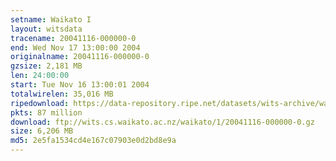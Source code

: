 ```yaml
---
setname: Waikato I
layout: witsdata
tracename: 20041116-000000-0
end: Wed Nov 17 13:00:00 2004
originalname: 20041116-000000-0
gzsize: 2,181 MB
len: 24:00:00
start: Tue Nov 16 13:00:01 2004
totalwirelen: 35,016 MB
ripedownload: https://data-repository.ripe.net/datasets/wits-archive/waikato/1/20041116-000000-0.gz
pkts: 87 million
download: ftp://wits.cs.waikato.ac.nz/waikato/1/20041116-000000-0.gz
size: 6,206 MB
md5: 2e5fa1534cd4e167c07903e0d2bd8e9a
---
```

